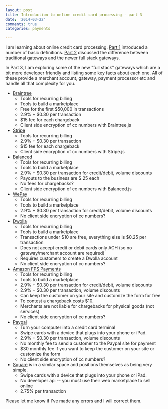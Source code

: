 ```yaml
---
layout: post
title: Introduction to online credit card processing - part 3
date: '2014-03-22'
comments: true
categories: payments

---
```


I am learning about online credit card processing. 
[Part 1](/2014/03/18/cc-processors/) introduced a number of basic definitions.
[Part 2](/2014/03/21/cc-processors/) discussed the difference between traditional gateways and the newer full stack gateways.

In Part 3, I am exploring some of the new "full stack" gateways which are a bit
more developer friendly and listing some key facts about each one.  All of
these provide a merchant account, gateway, payment processor etc and handle all
that complexity for you.

 * [Braintree](https://www.braintreepayments.com/)
    * Tools for recurring billing
    * Tools to build a marketplace
    * Free for the first $50,000 in transactions
    * 2.9% + $0.30 per transaction
    * $15 fee for each chargeback
    * Client side encryption of cc numbers with Braintree.js
 * [Stripe](https://stripe.com/)
    * Tools for recurring billing
    * 2.9% + $0.30 per transaction
    * $15 fee for each chargeback
    * Client side encryption of cc numbers with Stripe.js
 * [Balanced](https://www.balancedpayments.com/)
    * Tools for recurring billing
    * Tools to build a marketplace
    * 2.9% + $0.30 per transaction for credit/debit, volume discounts
    * Payouts to the business are $.25 each
    * No fees for chargebacks?
    * Client side encryption of cc numbers with Balanced.js
 * [WePay](https://www.wepay.com/)
    * Tools for recurring billing
    * Tools to build a marketplace
    * 2.9% + $0.30 per transaction for credit/debit, volume discounts
    * No client side encryption of cc numbers?
 * [Dwolla](https://www.dwolla.com)
    * Tools for recurring billing
    * Tools to build a marketplace
    * Transactions under $10 are free, everything else is $0.25 per transaction
    * Does not accept credit or debit cards only ACH (so no gateway/merchant account are required)
    * Requires customers to create a Dwolla account
    * No client side encryption of cc numbers?
 * [Amazon FPS Payments](https://payments.amazon.com/home)
    * Tools for recurring billing
    * Tools to build a marketplace
    * 2.9% + $0.30 per transaction for credit/debit, volume discounts
    * 2.9% + $0.30 per transaction, volume discounts
    * Can keep the customer on your site and customize the form for free
    * To contest a chargeback costs $10.
    * Merchants are not liable for chargebacks for physical goods (not services)
    * No client side encryption of cc numbers?
 * [Paypal](https://www.paypal.com/)
    * Turn your computer into a credit card terminal
    * Swipe cards with a device that plugs into your phone or iPad.
    * 2.9% + $0.30 per transaction, volume discounts
    * No monthly fee to send a customer to the Paypal site for payment
    * $30 monthly fee if you want to keep the customer on your site or customize the
      form
    * No client side encryption of cc numbers?
 * [Square](http://square.com) is in a similar space and positions themselves as being very simple.
    * Swipe cards with a device that plugs into your phone or iPad.
    * No developer api -- you must use their web marketplace to sell online
    * 2.75% per transaction

Please let me know if I've made any errors and I will correct them.
